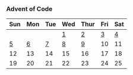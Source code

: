 ### Advent of Code

| Sun               | Mon               | Tue               | Wed               | Thur              | Fri               | Sat               |
|-------------------|-------------------|-------------------|-------------------|-------------------|-------------------|-------------------|
|                   |                   |                   | [1](src/Day02.kt) | [2](src/Day02.kt) | [3](src/Day03.kt) | [4](src/Day04.kt) |
| [5](src/Day05.kt) | [6](src/Day06.kt) | [7](src/Day07.kt) | [8](src/Day08.kt) | [9](src/Day09.kt) | 10                | 11                |
| 12                | 13                | 14                | 15                | 16                | 17                | 18                |
| 19                | 20                | 21                | 22                | 23                | 24                | 25                |
